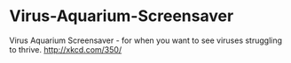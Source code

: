 Virus-Aquarium-Screensaver
==========================

Virus Aquarium Screensaver - for when you want to see viruses struggling to thrive. http://xkcd.com/350/